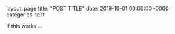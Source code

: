 layout: page
title: "POST TITLE"
date: 2019-10-01 00:00:00 -0000
categories: test

If this works ...
